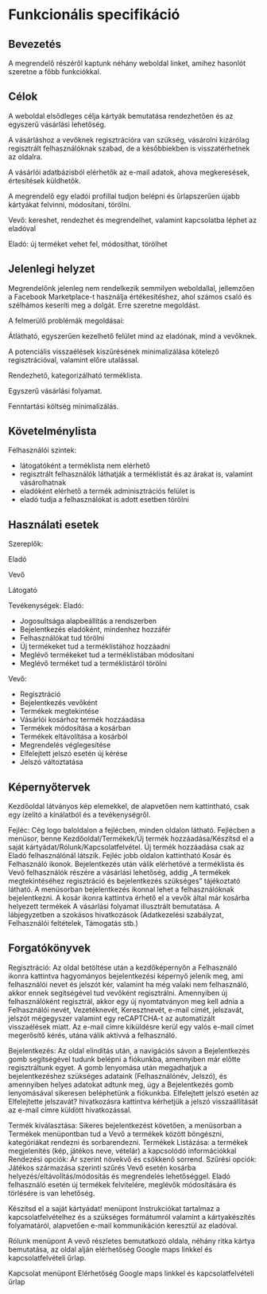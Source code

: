 # Funkcionális specifikáció

## Bevezetés

A megrendelő részéről kaptunk néhány weboldal linket, amihez hasonlót szeretne a főbb funkciókkal.

## Célok

A weboldal elsődleges célja kártyák bemutatása rendezhetően és az egyszerű vásárlási lehetőség.

A vásárláshoz a vevőknek regisztrációra van szükség, vásárolni kizárólag regisztrált felhasználóknak szabad, de a
későbbiekben is visszatérhetnek az oldalra.

A vásárlói adatbázisból elérhetők az e-mail adatok, ahova megkeresések, értesítések küldhetők.

A megrendelő egy eladói profillal tudjon belépni és űrlapszerűen újabb kártyákat felvinni, módosítani, törölni.

Vevő: kereshet, rendezhet és megrendelhet, valamint kapcsolatba léphet az eladóval

Eladó: új terméket vehet fel, módosíthat, törölhet

## Jelenlegi helyzet

Megrendelőnk jelenleg nem rendelkezik semmilyen weboldallal, jellemzően a Facebook Marketplace-t használja
értékesítéshez, ahol számos csaló és szélhámos keseríti meg a dolgát. Erre szeretne megoldást.

A felmerülő problémák megoldásai:

Átlátható, egyszerűen kezelhető felület mind az eladónak, mind a vevőknek.

A potenciális visszaélések kiszűrésének minimalizálása kötelező regisztrációval, valamint előre utalással.

Rendezhető, kategorizálható terméklista.

Egyszerű vásárlási folyamat.

Fenntartási költség minimalizálás.

## Követelménylista

Felhasználói szintek:

- látogatóként a terméklista nem elérhető
- regisztrált felhasználók láthatják a terméklistát és az árakat is, valamint vásárolhatnak
- eladóként elérhető a termék adminisztrációs felület is
- eladó tudja a felhasználókat is adott esetben törölni

## Használati esetek

Szereplők:

Eladó

Vevő

Látogató

Tevékenységek:
Eladó:

- Jogosultsága alapbeállítás a rendszerben
- Bejelentkezés eladóként, mindenhez hozzáfér
- Felhasználókat tud törölni
- Új termékeket tud a terméklistához hozzáadni
- Meglévő termékeket tud a terméklistában módosítani
- Meglévő terméket tud a terméklistáról törölni

Vevő:

- Regisztráció
- Bejelentkezés vevőként
- Termékek megtekintése
- Vásárlói kosárhoz termék hozzáadása
- Termékek módosítása a kosárban
- Termékek eltávolítása a kosárból
- Megrendelés véglegesítése
- Elfelejtett jelszó esetén új kérése
- Jelszó változtatása


## Képernyőtervek

Kezdőoldal látványos kép elemekkel, de alapvetően nem kattintható, csak egy ízelító a kínálatból és a tevékenységről.

Fejléc:
Cég logo baloldalon a fejlécben, minden oldalon látható.
Fejlécben a menüsor, benne Kezdőoldal/Termékek/Új termék hozzáadása/Készítsd el a saját
kártyádat/Rólunk/Kapcsolatfelvétel. Új termék hozzáadása csak az Eladó felhasználónál látszik.
Fejléc jobb oldalon kattintható Kosár és Felhasználó ikonok.
Bejelentkezés után válik elérhetővé a terméklista és Vevő felhasználók részére a vásárlási lehetőség, addig „A termékek
megtekintéséhez regisztráció és bejelentkezés szükséges” tájékoztató látható.
A menüsorban bejelentkezés ikonnal lehet a felhasználóknak bejelentkezni.
A kosár ikonra kattintva érhető el a vevők által már kosárba helyezett termékek
A vásárlási folyamat illusztrált bemutatása.
A lábjegyzetben a szokásos hivatkozások (Adatkezelési szabályzat, Felhasználói feltételek, Támogatás stb.)

## Forgatókönyvek

Regisztráció:
Az oldal betöltése után a kezdőképernyőn a Felhasználó ikonra kattintva hagyományos bejelentkezési
képernyő jelenik meg, ami felhasználói nevet és jelszót kér, valamint ha még valaki nem felhasználó, akkor ennek
segítségével tud vevőként regisztrálni. Amennyiben új felhasználóként regisztrál, akkor egy új nyomtatványon meg kell
adnia a Felhasználói nevét, Vezetéknevét, Keresztnevét, e-mail címét, jelszavát, jelszót mégegyszer valamint egy
reCAPTCHA-t az automatizált visszaélések miatt.
Az e-mail címre kiküldésre kerül egy valós e-mail címet megerősítő kérés, utána válik aktívvá a felhasználó.

Bejelentkezés:
Az oldal elindítás után, a navigációs sávon a Bejelentkezés gomb segítségével tudunk belépni a fiókunkba,
amennyiben már előtte regisztráltunk egyet.
A gomb lenyomása után megadhatjuk a bejelentkezéshez szükséges adataink (Felhasználónév, Jelszó), és amennyiben helyes
adatokat adtunk meg, úgy a Bejelentkezés gomb lenyomásával sikeresen beléphetünk a fiókunkba.
Elfelejtett jelszó esetén az Elfelejtette jelszavát? hivatkozásra kattintva kérhetjük a jelszó visszaállítását az e-mail
címre küldött hivatkozással.

Termék kiválasztása:
Sikeres bejelentkezést követően, a menüsorban a Termékek menüpontban tud a Vevő a termékek között böngészni,
kategóriákat rendezni és sorbarendezni.
Termékek Listázása: a termékek megjelenítés (kép, játékos neve, vételár) a kapcsolódó információkkal
Rendezési opciók: Ár szerint növekvő és csökkenő sorrend.
Szűrési opciók: Játékos származása szerinti szűrés
Vevő esetén kosárba helyezés/eltávolítás/módosítás és megrendelés lehetőséggel.
Eladó felhasználó esetén új termékek felvitelére, meglévők módosítására és törlésére is van lehetőség.

Készítsd el a saját kártyádat! menüpont
Instrukciókat tartalmaz a kapcsolatfelvételhez és a szükséges formátumról valamint a kártyakészítés folyamatáról,
alapvetően e-mail kommunikáción keresztül az eladóval.

Rólunk menüpont
A vevő részletes bemutatkozó oldala, néhány ritka kártya bemutatása, az oldal alján elérhetőség Google maps linkkel és
kapcsolatfelvételi űrlap.

Kapcsolat menüpont
Elérhetőség Google maps linkkel és kapcsolatfelvételi űrlap